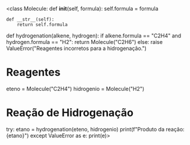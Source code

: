 <class Molecule:
    def __init__(self, formula):
        self.formula = formula

    def __str__(self):
        return self.formula

def hydrogenation(alkene, hydrogen):
    if alkene.formula == "C2H4" and hydrogen.formula == "H2":
        return Molecule("C2H6")
    else:
        raise ValueError("Reagentes incorretos para a hidrogenação.")

# Reagentes
eteno = Molecule("C2H4")
hidrogenio = Molecule("H2")

# Reação de Hidrogenação
try:
    etano = hydrogenation(eteno, hidrogenio)
    print(f"Produto da reação: {etano}")
except ValueError as e:
    print(e)>